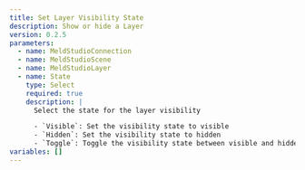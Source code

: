 ```yaml
---
title: Set Layer Visibility State
description: Show or hide a Layer
version: 0.2.5
parameters:
  - name: MeldStudioConnection
  - name: MeldStudioScene
  - name: MeldStudioLayer
  - name: State
    type: Select
    required: true
    description: |
      Select the state for the layer visibility

      - `Visible`: Set the visibility state to visible
      - `Hidden`: Set the visibility state to hidden
      - `Toggle`: Toggle the visibility state between visible and hidden
variables: []
---
```

